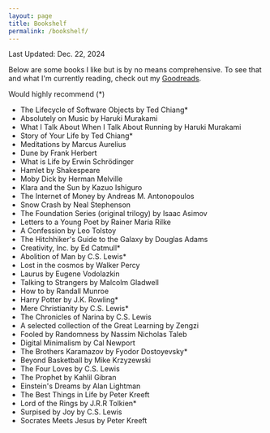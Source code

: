 ```yaml
---
layout: page
title: Bookshelf
permalink: /bookshelf/
---
```


Last Updated: Dec. 22, 2024

Below are some books I like but is by no means comprehensive. To see that and what I'm currently reading, check out my [Goodreads](https://www.goodreads.com/user/show/68725952-newton). 

Would highly recommend (*)
- The Lifecycle of Software Objects by Ted Chiang*
- Absolutely on Music by Haruki Murakami
- What I Talk About When I Talk About Running by Haruki Murakami
- Story of Your Life by Ted Chiang*
- Meditations by Marcus Aurelius
- Dune by Frank Herbert
- What is Life by Erwin Schrödinger
- Hamlet by Shakespeare
- Moby Dick by Herman Melville
- Klara and the Sun by Kazuo Ishiguro
- The Internet of Money by Andreas M. Antonopoulos
- Snow Crash by Neal Stephenson
- The Foundation Series (original trilogy) by Isaac Asimov
- Letters to a Young Poet by Rainer Maria Rilke
- A Confession by Leo Tolstoy
- The Hitchhiker's Guide to the Galaxy by Douglas Adams
- Creativity, Inc. by Ed Catmull*
- Abolition of Man by C.S. Lewis*
- Lost in the cosmos by Walker Percy
- Laurus by Eugene Vodolazkin
- Talking to Strangers by Malcolm Gladwell
- How to by Randall Munroe
- Harry Potter by J.K. Rowling*
- Mere Christianity by C.S. Lewis*
- The Chronicles of Narina by C.S. Lewis
- A selected collection of the Great Learning by Zengzi
- Fooled by Randomness by Nassim Nicholas Taleb
- Digital Minimalism by Cal Newport
- The Brothers Karamazov by Fyodor Dostoyevsky*
- Beyond Basketball by Mike Krzyzewski
- The Four Loves by C.S. Lewis
- The Prophet by Kahlil Gibran
- Einstein's Dreams by Alan Lightman
- The Best Things in Life by Peter Kreeft
- Lord of the Rings by J.R.R Tolkien*
- Surpised by Joy by C.S. Lewis 
- Socrates Meets Jesus by Peter Kreeft